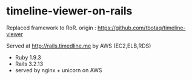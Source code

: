 timeline-viewer-on-rails
========================

Replaced framework to RoR. origin : https://github.com/tbotaq/timeline-viewer

Served at http://rails.timedline.me by AWS (EC2,ELB,RDS)

- Ruby 1.9.3
- Rails 3.2.13
- served by nginx + unicorn on AWS